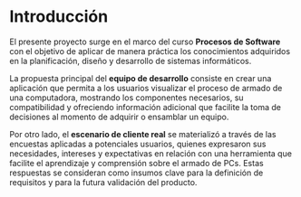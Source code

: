 # Introducción

El presente proyecto surge en el marco del curso **Procesos de Software** con el objetivo de aplicar de manera práctica los conocimientos adquiridos en la planificación, diseño y desarrollo de sistemas informáticos.  

La propuesta principal del **equipo de desarrollo** consiste en crear una aplicación que permita a los usuarios visualizar el proceso de armado de una computadora, mostrando los componentes necesarios, su compatibilidad y ofreciendo información adicional que facilite la toma de decisiones al momento de adquirir o ensamblar un equipo.  

Por otro lado, el **escenario de cliente real** se materializó a través de las encuestas aplicadas a potenciales usuarios, quienes expresaron sus necesidades, intereses y expectativas en relación con una herramienta que facilite el aprendizaje y comprensión sobre el armado de PCs. Estas respuestas se consideran como insumos clave para la definición de requisitos y para la futura validación del producto.  
